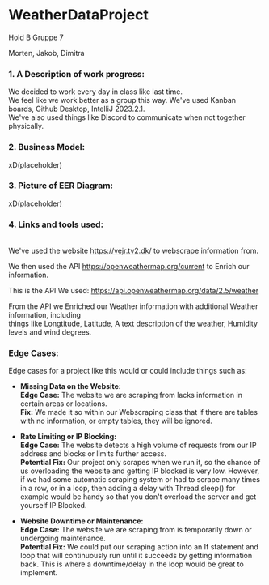 # WeatherDataProject
Hold B Gruppe 7

Morten, Jakob, Dimitra


**<h3>1. A Description of work progress:</h3>**

We decided to work every day in class like last time. <br>
We feel like we work better as a group this way.
We've used Kanban boards, Github Desktop, IntelliJ 2023.2.1. <br>
We've also used things like Discord to communicate when not together physically.



**<h3>2. Business Model:</h3>**

xD(placeholder)



**<h3>3. Picture of EER Diagram:</h3>**

xD(placeholder)






**<h3>4. Links and tools used: </h3><br>**
We've used the website https://vejr.tv2.dk/ to webscrape information from. <br>

We then used the API https://openweathermap.org/current to Enrich our information. <br>

This is the API We used: https://api.openweathermap.org/data/2.5/weather 

From the API we Enriched our Weather information with additional Weather information, including <br>
things like Longtitude, Latitude, A text description of the weather, Humidity levels and wind degrees.


<h3>Edge Cases:</h3>

Edge cases for a project like this would or could include things such as: <br>


- **Missing Data on the Website: <br>**
**Edge Case:** The website we are scraping from lacks information in certain areas or locations. <br>
**Fix:** We made it so within our Webscraping class that if there are tables with no information, or empty tables, they will be ignored.


- **Rate Limiting or IP Blocking:** <br>
**Edge Case:** The website detects a high volume of requests from our IP address and blocks or limits further access. <br>
**Potential Fix:** Our project only scrapes when we run it, so the chance of us overloading the website and getting IP blocked is very low.
However, if we had some automatic scraping system or had to scrape many times in a row, or in a loop, then adding a delay with Thread.sleep() for example would be handy
so that you don't overload the server and get yourself IP Blocked.


- **Website Downtime or Maintenance:** <br>
  **Edge Case:** The website we are scraping from is temporarily down or undergoing maintenance. <br>
  **Potential Fix:** We could put our scraping action into an If statement and loop that will continuously run until it succeeds by getting information back.
This is where a downtime/delay in the loop would be great to implement.